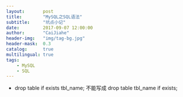 ```yaml
---
layout:       post
title:        "MySQL之SQL语法"
subtitle:     "坑点小记"
date:         2017-09-07 12:00:00
author:       "CaiJiahe"
header-img:   "img/tag-bg.jpg"
header-mask:  0.3
catalog:      true
multilingual: true
tags:
    - MySQL
    - SQL
---
```


* drop table if exists tbl_name; 不能写成 drop table tbl_name if exists;
